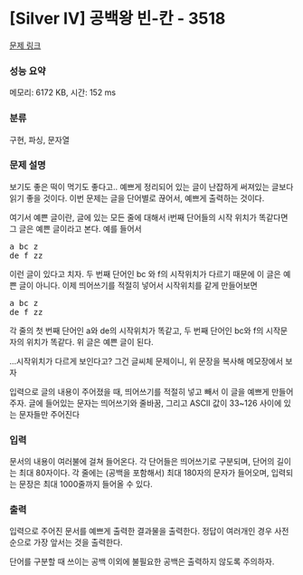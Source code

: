 # [Silver IV] 공백왕 빈-칸 - 3518 

[문제 링크](https://www.acmicpc.net/problem/3518) 

### 성능 요약

메모리: 6172 KB, 시간: 152 ms

### 분류

구현, 파싱, 문자열

### 문제 설명

<p>보기도 좋은 떡이 먹기도 좋다고.. 예쁘게 정리되어 있는 글이 난잡하게 써져있는 글보다 읽기 좋을 것이다. 이번 문제는 글을 단어별로 끊어서, 예쁘게 출력하는 것이다.</p>

<p>여기서 예쁜 글이란, 글에 있는 모든 줄에 대해서 i번째 단어들의 시작 위치가 똑같다면 그 글은 예쁜 글이라고 본다. 예를 들어서</p>

<pre>a bc z
de f zz</pre>

<p>이런 글이 있다고 치자. 두 번째 단어인 bc 와 f의 시작위치가 다르기 때문에 이 글은 예쁜 글이 아니다. 이제 띄어쓰기를 적절히 넣어서 시작위치를 같게 만들어보면</p>

<pre>a bc z
de f zz</pre>

<p>각 줄의 첫 번째 단어인 a와 de의 시작위치가 똑같고, 두 번째 단어인 bc와 f의 시작문자의 위치가 똑같다. 위 글은 예쁜 글이 된다.</p>

<p>...시작위치가 다르게 보인다고? 그건 글씨체 문제이니, 위 문장을 복사해 메모장에서 보자</p>

<p>입력으로 글의 내용이 주어졌을 때, 띄어쓰기를 적절히 넣고 빼서 이 글을 예쁘게 만들어주자. 글에 들어있는 문자는 띄어쓰기와 줄바꿈, 그리고 ASCII 값이 33~126 사이에 있는 문자들만 주어진다</p>

### 입력 

 <p>문서의 내용이 여러불에 걸쳐 들어온다. 각 단어들은 띄어쓰기로 구분되며, 단어의 길이는 최대 80자이다. 각 줄에는 (공백을 포함해서) 최대 180자의 문자가 들어오며, 입력되는 문장은 최대 1000줄까지 들어올 수 있다.</p>

### 출력 

 <p>입력으로 주어진 문서를 예쁘게 출력한 결과물을 출력한다. 정답이 여러개인 경우 사전순으로 가장 앞서는 것을 출력한다.</p>

<p>단어를 구분할 때 쓰이는 공백 이외에 불필요한 공백은 출력하지 않도록 주의하자.</p>

